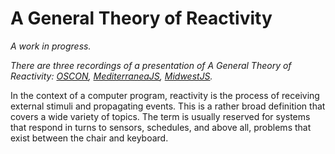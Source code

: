 # A General Theory of Reactivity

*A work in progress.*

*There are three recordings of a presentation of A General Theory of
Reactivity: [OSCON][], [MediterraneaJS][], [MidwestJS][].*

[OSCON]: https://www.youtube.com/watch?v=2p51PE1MZ8U
[MediterraneaJS]: https://vimeo.com/144478375
[MidwestJS]: https://www.youtube.com/watch?v=R9CGieinKVo

In the context of a computer program, reactivity is the process of receiving
external stimuli and propagating events.
This is a rather broad definition that covers a wide variety of topics.
The term is usually reserved for systems that respond in turns to sensors,
schedules, and above all, problems that exist between the chair and keyboard.
